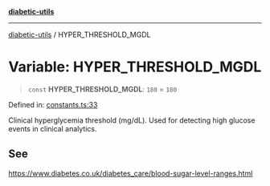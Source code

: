 [**diabetic-utils**](../README.md)

***

[diabetic-utils](../globals.md) / HYPER\_THRESHOLD\_MGDL

# Variable: HYPER\_THRESHOLD\_MGDL

> `const` **HYPER\_THRESHOLD\_MGDL**: `180` = `180`

Defined in: [constants.ts:33](https://github.com/marklearst/diabetic-utils/blob/0d03b5cd2e2b5edbf58275075cc81d8df31ac230/src/constants.ts#L33)

Clinical hyperglycemia threshold (mg/dL).
Used for detecting high glucose events in clinical analytics.

## See

https://www.diabetes.co.uk/diabetes_care/blood-sugar-level-ranges.html
